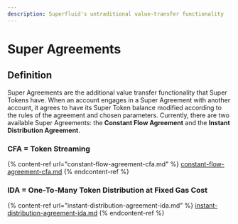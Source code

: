 ```yaml
---
description: Superfluid's untraditional value-transfer functionality
---
```


# Super Agreements

## Definition

Super Agreements are the additional value transfer functionality that Super Tokens have. When an account engages in a Super Agreement with another account, it agrees to have its Super Token balance modified according to the rules of the agreement and chosen parameters. Currently, there are two available Super Agreements: the **Constant Flow Agreement** and the **Instant Distribution Agreement**.&#x20;

### CFA = Token Streaming

{% content-ref url="constant-flow-agreement-cfa.md" %}
[constant-flow-agreement-cfa.md](constant-flow-agreement-cfa.md)
{% endcontent-ref %}

### IDA = One-To-Many Token Distribution at Fixed Gas Cost

{% content-ref url="instant-distribution-agreement-ida.md" %}
[instant-distribution-agreement-ida.md](instant-distribution-agreement-ida.md)
{% endcontent-ref %}

